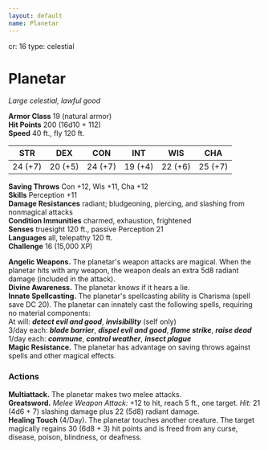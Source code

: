 ```yaml
---
layout: default
name: Planetar
---
```

cr: 16
type: celestial

# Planetar 
_Large celestial, lawful good_

**Armor Class** 19 (natural armor)    
**Hit Points** 200 (16d10 + 112)    
**Speed** 40 ft., fly 120 ft. 

| STR      | DEX     | CON      | INT     | WIS     | CHA     |
|----------|---------|----------|---------|---------|---------|
| 24 (+7)  | 20 (+5) | 24 (+7)  | 19 (+4) | 22 (+6) | 25 (+7) |

**Saving Throws** Con +12, Wis +11, Cha +12    
**Skills** Perception +11    
**Damage Resistances** radiant; bludgeoning, piercing, and slashing from nonmagical attacks    
**Condition Immunities** charmed, exhaustion, frightened    
**Senses** truesight 120 ft., passive Perception 21    
**Languages** all, telepathy 120 ft.    
**Challenge** 16 (15,000 XP) 

**Angelic Weapons.** The planetar's weapon attacks are magical. When the planetar hits with any weapon, the weapon deals an extra 5d8 radiant damage (included in the attack).    
**Divine Awareness.** The planetar knows if it hears a lie.    
**Innate Spellcasting.** The planetar's spellcasting ability is Charisma (spell save DC 20). The planetar can innately cast the following spells, requiring no material components:    
At will: **_detect evil and good_**, **_invisibility_** (self only)    
3/day each: **_blade barrier_**, **_dispel evil and good_**, **_flame strike_**, **_raise dead_**    
1/day each: **_commune_**, **_control weather_**, **_insect plague_**    
**Magic Resistance.** The planetar has advantage on saving throws against spells and other magical effects. 

### Actions 
**Multiattack.** The planetar makes two melee attacks.    
**Greatsword.** _Melee Weapon Attack:_ +12 to hit, reach 5 ft., one target. _Hit:_ 21 (4d6 + 7) slashing damage plus 22 (5d8) radiant damage.   
**Healing Touch** (4/Day). The planetar touches another creature. The target magically regains 30 (6d8 + 3) hit points and is freed from any curse, disease, poison, blindness, or deafness.
